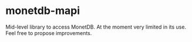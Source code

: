 # monetdb-mapi

Mid-level library to access MonetDB. At the moment very limited in its use. Feel free to propose improvements.
